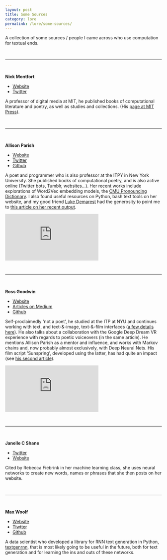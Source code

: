 ```yaml
---
layout: post
title: Some Sources
category: lore
permalink: /lore/some-sources/
---
```


A collection of some sources / people I came across who use computation for textual ends. 


&nbsp;

---

&nbsp;  

**Nick Montfort**

- [Website](https://nickm.com/)  
- [Twitter](https://twitter.com/nickmofo)  

A professor of digital media at MIT, he published books of computational literature and poetry, as well as studies and collections. (His [page at MIT Press](https://mitpress.mit.edu/contributors/nick-montfort)).

&nbsp;

---

&nbsp;  

**Allison Parish**

- [Website](https://www.decontextualize.com/)  
- [Twitter](https://twitter.com/aparrish)  
- [Github](https://github.com/aparrish?tab=repositories)  

A poet and programmer who is also professor at the ITPY in New York University. She published books of computational poetry, and is also active online (Twitter bots, Tumblr, websites...). Her recent works include explorations of Word2Vec embedding models, the [CMU Pronouncing Dictionary](http://www.speech.cs.cmu.edu/cgi-bin/cmudict). I also found useful resources on Python, bash text tools on her website, and my good friend [Luke Demarest](http://www.demare.st/) had the generosity to point me to [this article on her recent output](https://rhizome.org/editorial/2018/jul/10/an-excess-of-consciousness-1/).

<div class="video-container">
<iframe max-width="100%" height="auto" src="https://www.youtube.com/embed/L3D0JEA1Jdc" frameborder="0" allow="autoplay; encrypted-media" allowfullscreen></iframe>
</div>

&nbsp;

---

&nbsp;  


**Ross Goodwin**

- [Website](http://rossgoodwin.com/)  
- [Articles on Medium](https://medium.com/@rossgoodwin)  
- [Github](https://github.com/rossgoodwin?tab=repositories)  

Self-proclaimedly 'not a poet', he studied at the ITP at NYU and continues working with text, and text-&-image, text-&-film interfaces ([a few details here](https://medium.com/artists-and-machine-intelligence/adventures-in-narrated-reality-6516ff395ba3)). He also talks about a collaboration with the Google Deep Dream VR experience with regards to poetic voiceovers (in the same article). He mentions Allison Parish as a mentor and influence, and works with Markov chains and, now probably almost exclusively, with Deep Neural Nets. His film script 'Sunspring', developed using the latter, has had quite an impact (see [his second article](https://medium.com/artists-and-machine-intelligence/adventures-in-narrated-reality-part-ii-dc585af054cb)). 

<div class="video-container">
<iframe max-width="100%" height="auto" src="https://www.youtube.com/embed/LY7x2Ihqjmc" frameborder="0" allow="autoplay; encrypted-media" allowfullscreen></iframe>
</div>


&nbsp;

---

&nbsp;  


**Janelle C Shane**

- [Twitter](https://twitter.com/JanelleCShane)
- [Website](https://aiweirdness.com/)

Cited by Rebecca Fiebrink in her machine learning class, she uses neural networks to create new words, names or phrases that she then posts on her website. 

&nbsp;

---

&nbsp;  


**Max Woolf**

- [Website](https://minimaxir.com/)
- [Tiwtter](https://twitter.com/minimaxir)
- [Github](https://github.com/minimaxir)

A data scientist who developed a library for RNN text generation in Python, [textgenrnn](https://github.com/minimaxir/textgenrnn), that is most likely going to be useful in the future, both for text generation and for learning the ins and outs of these networks.


